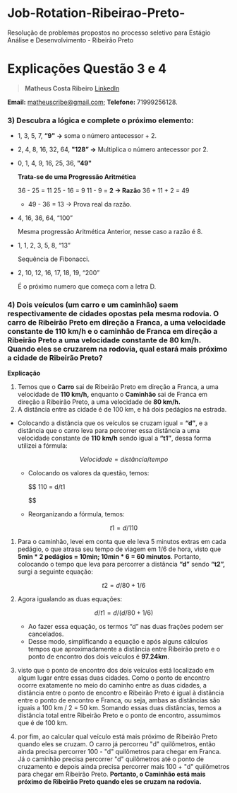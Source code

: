 # Job-Rotation-Ribeirao-Preto-
Resolução de problemas propostos no processo seletivo para Estágio Análise e Desenvolvimento - Ribeirão Preto
# Explicações Questão 3 e 4

> **Matheus Costa Ribeiro**  [Linkedln](https://www.linkedin.com/in/matheusribe/)
> 

**Email:** matheuscribe@gmail.com; **Telefone:** 71999256128.

### 3) **Descubra a lógica e complete o próximo elemento:**

- 1, 3, 5, 7, **“9" →** soma o número antecessor + 2.
- 2, 4, 8, 16, 32, 64, **"128” →** Multiplica o número antecessor por 2.
- 0, 1, 4, 9, 16, 25, 36, **"49"**
    
    **Trata-se de uma Progressão Aritmética** 
    
    36 - 25 = 11
    25 - 16 = 9
    11 - 9   = **2 → Razão**
    36 + 11 + 2 = 49
    
    - 49 - 36 = 13 → Prova real da razão.
- 4, 16, 36, 64, “100”
    
    Mesma progressão Aritmética Anterior, nesse caso a razão é 8.
    
- 1, 1, 2, 3, 5, 8, “13”
    
    Sequência de Fibonacci.
    
- 2, 10, 12, 16, 17, 18, 19, “200”
    
    É o próximo numero que começa com a letra D.
    

### 4) **Dois veículos (um carro e um caminhão) saem respectivamente de cidades opostas pela mesma rodovia. O carro de Ribeirão Preto em direção a Franca, a uma velocidade constante de 110 km/h e o caminhão de Franca em direção a Ribeirão Preto a uma velocidade constante de 80 km/h. Quando eles se cruzarem na rodovia, qual estará mais próximo a cidade de Ribeirão Preto?**

**Explicação**

1. Temos que o **Carro** sai de Ribeirão Preto em direção a Franca, a uma velocidade de **110 km/h,** enquanto o **Caminhão** sai de Franca em direção a Ribeirão Preto, a uma velocidade de **80 km/h.** 
2. A distância entre as cidade é de 100 km, e há dois pedágios na estrada.
- Colocando a distância que os veículos se cruzam igual = **“d”**, e a distância que o carro leva para percorrer essa distância a uma velocidade constante de **110 km/h** sendo igual a **“t1”**, dessa forma utilizei a fórmula:
    
    $$
    Velocidade = distância /tempo
    $$
    
    - Colocando os valores da questão, temos:
        
        $$
        110 = d/t1
        
        $$
        
    - Reorganizando a fórmula, temos:
    
    $$
    t1 = d/110
    $$
    
1. Para o caminhão, levei em conta que ele leva 5 minutos extras em cada pedágio, o que atrasa seu tempo de viagem em 1/6 de hora, visto que **5min * 2 pedágios = 10min; 10min * 6 = 60 minutos**. Portanto, colocando o tempo que leva para percorrer a distância **“d”** sendo **“t2”,** surgi a seguinte equação:
    
    $$
    t2=d/80+1/6
    $$
    
2. Agora igualando as duas equações:
    
    $$
    d/t1 = d/(d/80 + 1/6)
    $$
    
    - Ao fazer essa equação, os termos “d” nas duas frações podem ser cancelados.
    - Desse modo, simplificando a equação e após alguns cálculos tempos que aproximadamente a distância entre Ribeirão preto e o ponto de encontro dos dois veículos é **97.24km**.
3. visto que o ponto de encontro dos dois veículos está localizado em algum lugar entre essas duas cidades. Como o ponto de encontro ocorre exatamente no meio do caminho entre as duas cidades, a distância entre o ponto de encontro e Ribeirão Preto é igual à distância entre o ponto de encontro e Franca, ou seja, ambas as distâncias são iguais a 100 km / 2 = 50 km. Somando essas duas distâncias, temos a distância total entre Ribeirão Preto e o ponto de encontro, assumimos que é de 100 km.
4. por fim, ao calcular qual veículo está mais próximo de Ribeirão Preto quando eles se cruzam. O carro já percorreu "d" quilômetros, então ainda precisa percorrer 100 - "d" quilômetros para chegar em Franca. Já o caminhão precisa percorrer "d" quilômetros até o ponto de cruzamento e depois ainda precisa percorrer mais 100 + "d" quilômetros para chegar em Ribeirão Preto. **Portanto, o Caminhão está mais próximo de Ribeirão Preto quando eles se cruzam na rodovia.**
